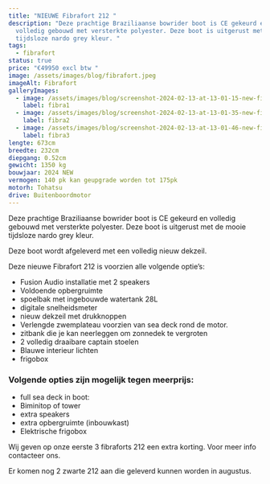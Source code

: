 ```yaml
---
title: "NIEUWE Fibrafort 212 "
description: "Deze prachtige Braziliaanse bowrider boot is CE gekeurd en
  volledig gebouwd met versterkte polyester. Deze boot is uitgerust met de mooie
  tijdsloze nardo grey kleur. "
tags:
  - fibrafort
status: true
price: "€49950 excl btw "
image: /assets/images/blog/fibrafort.jpeg
imageAlt: Fibrafort
galleryImages:
  - image: /assets/images/blog/screenshot-2024-02-13-at-13-01-15-new-fibrafort-212-–-140hp-tohatsu.png
    label: fibra1
  - image: /assets/images/blog/screenshot-2024-02-13-at-13-01-35-new-fibrafort-212-–-140hp-tohatsu.png
    label: fibra2
  - image: /assets/images/blog/screenshot-2024-02-13-at-13-01-46-new-fibrafort-212-–-140hp-tohatsu.png
    label: fibra3
lengte: 673cm
breedte: 232cm
diepgang: 0.52cm
gewicht: 1350 kg
bouwjaar: 2024 NEW
vermogen: 140 pk kan geupgrade worden tot 175pk
motorh: Tohatsu
drive: Buitenboordmotor
---
```

Deze prachtige Braziliaanse bowrider boot is CE gekeurd en volledig gebouwd met versterkte polyester. Deze boot is uitgerust met de mooie tijdsloze nardo grey kleur. 

Deze boot wordt afgeleverd met een volledig nieuw dekzeil. 

Deze nieuwe Fibrafort 212 is voorzien alle volgende optie’s:

* Fusion Audio installatie met 2 speakers
* Voldoende opbergruimte
* spoelbak met ingebouwde watertank 28L
* digitale snelheidsmeter
* nieuw dekzeil met drukknoppen
* Verlengde zwemplateau voorzien van sea deck rond de motor. 
* zitbank die je kan neerleggen om zonnedek te vergroten
* 2 volledig draaibare captain stoelen
* Blauwe interieur lichten
* frigobox

### Volgende opties zijn mogelijk tegen meerprijs:

* full sea deck in boot: 
* Biminitop of tower
* extra speakers
* extra opbergruimte (inbouwkast)
* Elektrische frigobox

Wij geven op onze eerste 3 fibraforts 212 een extra korting. Voor meer info contacteer ons. 

Er komen nog 2 zwarte 212 aan die geleverd kunnen worden in augustus.
